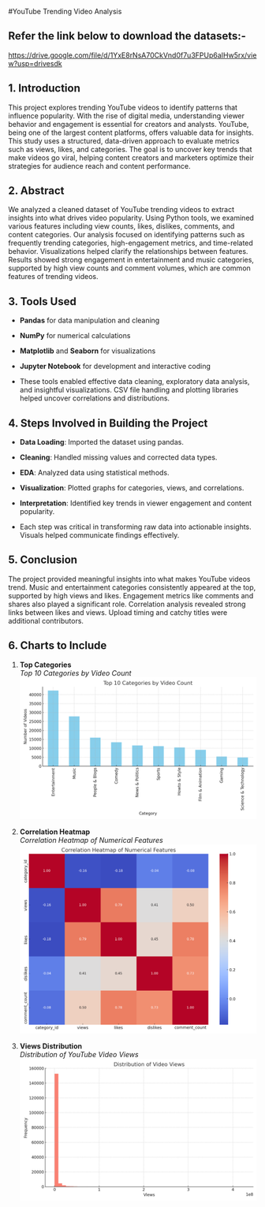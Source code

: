 #YouTube Trending Video Analysis

## Refer the link below to download the datasets:-
https://drive.google.com/file/d/1YxE8rNsA70CkVnd0f7u3FPUp6aIHw5rx/view?usp=drivesdk

## 1. Introduction
This project explores trending YouTube videos to identify patterns that influence popularity. With the rise of digital media, understanding viewer behavior and engagement is essential for creators and analysts. YouTube, being one of the largest content platforms, offers valuable data for insights. This study uses a structured, data-driven approach to evaluate metrics such as views, likes, and categories. The goal is to uncover key trends that make videos go viral, helping content creators and marketers optimize their strategies for audience reach and content performance.

## 2. Abstract
We analyzed a cleaned dataset of YouTube trending videos to extract insights into what drives video popularity. Using Python tools, we examined various features including view counts, likes, dislikes, comments, and content categories. Our analysis focused on identifying patterns such as frequently trending categories, high-engagement metrics, and time-related behavior. Visualizations helped clarify the relationships between features. Results showed strong engagement in entertainment and music categories, supported by high view counts and comment volumes, which are common features of trending videos.

## 3. Tools Used
- **Pandas** for data manipulation and cleaning
- **NumPy** for numerical calculations
- **Matplotlib** and **Seaborn** for visualizations
- **Jupyter Notebook** for development and interactive coding

- These tools enabled effective data cleaning, exploratory data analysis, and insightful visualizations. CSV file handling and plotting libraries helped uncover correlations and distributions.

## 4. Steps Involved in Building the Project
- **Data Loading**: Imported the dataset using pandas.
- **Cleaning**: Handled missing values and corrected data types.
- **EDA**: Analyzed data using statistical methods.
- **Visualization**: Plotted graphs for categories, views, and correlations.
- **Interpretation**: Identified key trends in viewer engagement and content popularity.

- Each step was critical in transforming raw data into actionable insights. Visuals helped communicate findings effectively.

## 5. Conclusion
The project provided meaningful insights into what makes YouTube videos trend. Music and entertainment categories consistently appeared at the top, supported by high views and likes. Engagement metrics like comments and shares also played a significant role. Correlation analysis revealed strong links between likes and views. Upload timing and catchy titles were additional contributors.

## 6. Charts to Include
1. **Top Categories**  
   *Top 10 Categories by Video Count*  
   ![Top Categories](top_categories.png)

2. **Correlation Heatmap**  
   *Correlation Heatmap of Numerical Features*  
   ![Correlation Heatmap](correlation_heatmap.png)

3. **Views Distribution**  
   *Distribution of YouTube Video Views*  
   ![Views Distribution](views_distribution.png)


